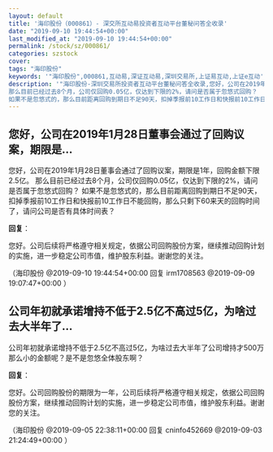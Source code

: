 ```yaml
---
layout: default
title: '海印股份（000861）- 深交所互动易投资者互动平台董秘问答全收录'
date: "2019-09-10 19:44:54+00:00"
last_modified_at: "2019-09-10 19:44:54+00:00"
permalink: /stock/sz/000861/
categories: szstock
cover: 
tags: "海印股份"
keywords: '"海印股份",000861,互动易,深证互动易,深圳交易所,上证易互动,上证e互动'
description: '"海印股份-深圳交易所投资者互动平台董秘问答全收录,您好，公司在2019年1月28日董事会通过了回购议案，期限是1年，回购金额下限2.5亿。
那么目前已经过去8个月，公司仅回购0.05亿，仅达到下限的2%，请问是否属于忽悠式回购？
如果不是忽悠式的，那么目前距离回购到期日不足90天，扣掉季报前10工作日和快报前10工作日不能回购，那么只剩下60来天的回购时间了，请问公司是否有具体时间表？"'
---
```


## 您好，公司在2019年1月28日董事会通过了回购议案，期限是...

您好，公司在2019年1月28日董事会通过了回购议案，期限是1年，回购金额下限2.5亿。
那么目前已经过去8个月，公司仅回购0.05亿，仅达到下限的2%，请问是否属于忽悠式回购？
如果不是忽悠式的，那么目前距离回购到期日不足90天，扣掉季报前10工作日和快报前10工作日不能回购，那么只剩下60来天的回购时间了，请问公司是否有具体时间表？

**回复**：

您好。公司后续将严格遵守相关规定，依据公司回购股份方案，继续推动回购计划的实施，进一步稳定公司市值，维护股东利益。谢谢您的关注。 

（海印股份  @2019-09-10 19:44:54+00:00 回复 irm1708563  @2019-09-09 19:07:47+00:00 ）

## 公司年初就承诺增持不低于2.5亿不高过5亿，为啥过去大半年了...

公司年初就承诺增持不低于2.5亿不高过5亿，为啥过去大半年了公司增持才500万那么小的金额呢？是不是忽悠全体股东啊？

**回复**：

您好。公司回购股份的期限为一年，公司后续将严格遵守相关规定，依据公司回购股份方案，继续推动回购计划的实施，进一步稳定公司市值，维护股东利益。谢谢您的关注。 

（海印股份  @2019-09-05 22:38:11+00:00 回复 cninfo452669  @2019-09-03 21:24:49+00:00 ）

